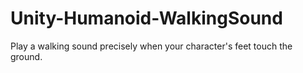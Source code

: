 # Unity-Humanoid-WalkingSound
Play a walking sound precisely when your character's feet touch the ground. 
